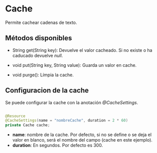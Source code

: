 # Cache

Permite cachear cadenas de texto.

## Métodos disponibles

- String get(String key): Devuelve el valor cacheado. Si no existe o ha caducado devuelve *null*.

- void put(String key, String value): Guarda un valor en cache.

- void purge(): Límpia la cache.


## Configuracion de la cache

Se puede configurar la cache con la anotación *@CacheSettings*.

```java

@Resource
@CacheSettings(name = "nombreCache", duration = 2 * 60)
private Cache cache;

```

- **name**: nombre de la cache. Por defecto, si no se define o se deja el valor en blanco, será el nombre del campo (cache en este ejemplo).
- **duration**: En segundos. Por defecto es 300.
